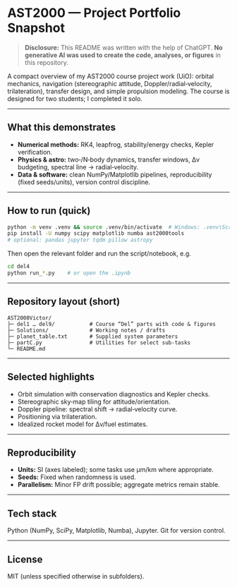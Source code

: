 # AST2000 — Project Portfolio Snapshot

> **Disclosure:** This README was written with the help of ChatGPT. **No generative AI was used to create the code, analyses, or figures** in this repository.

A compact overview of my AST2000 course project work (UiO): orbital mechanics, navigation (stereographic attitude, Doppler/radial‑velocity, trilateration), transfer design, and simple propulsion modeling. The course is designed for two students; I completed it solo.

---

## What this demonstrates

* **Numerical methods:** RK4, leapfrog, stability/energy checks, Kepler verification.
* **Physics & astro:** two‑/N‑body dynamics, transfer windows, Δv budgeting, spectral line → radial‑velocity.
* **Data & software:** clean NumPy/Matplotlib pipelines, reproducibility (fixed seeds/units), version control discipline.

---

## How to run (quick)

```bash
python -m venv .venv && source .venv/bin/activate  # Windows: .venv\Scripts\activate
pip install -U numpy scipy matplotlib numba ast2000tools
# optional: pandas jupyter tqdm pillow astropy
```

Then open the relevant folder and run the script/notebook, e.g.

```bash
cd del4
python run_*.py    # or open the .ipynb
```

---

## Repository layout (short)

```
AST2000Victor/
├─ del1 … del9/           # Course “Del” parts with code & figures
├─ Solutions/             # Working notes / drafts
├─ planet_table.txt       # Supplied system parameters
├─ partC.py               # Utilities for select sub‑tasks
└─ README.md
```

---

## Selected highlights

* Orbit simulation with conservation diagnostics and Kepler checks.
* Stereographic sky‑map tiling for attitude/orientation.
* Doppler pipeline: spectral shift → radial‑velocity curve.
* Positioning via trilateration.
* Idealized rocket model for Δv/fuel estimates.

---

## Reproducibility

* **Units:** SI (axes labeled); some tasks use µm/km where appropriate.
* **Seeds:** Fixed when randomness is used.
* **Parallelism:** Minor FP drift possible; aggregate metrics remain stable.

---

## Tech stack

Python (NumPy, SciPy, Matplotlib, Numba), Jupyter. Git for version control.

---

## License

MIT (unless specified otherwise in subfolders).
